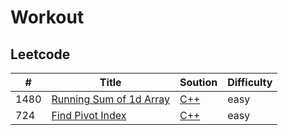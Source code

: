# Workout

## Leetcode

| #   | Title | Soution | Difficulty |
| --- |  ---  | ------- | ---------- |
| 1480 | [Running Sum of 1d Array](https://leetcode.com/problems/running-sum-of-1d-array) | [C++](./leetcode/1480.cpp) | easy |
| 724 | [Find Pivot Index](https://leetcode.com/problems/find-pivot-index) | [C++](leetcode/724.cpp) | easy |